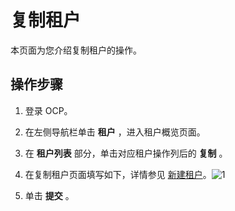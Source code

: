 # 复制租户 


本页面为您介绍复制租户的操作。

操作步骤 
-------------------------

1. 登录 OCP。

   

2. 在左侧导航栏单击 **租户** ，进入租户概览页面。

   

3. 在 **租户列表** 部分，单击对应租户操作列后的 **复制** 。

   

4. 在复制租户页面填写如下，详情参见 [新建租户](/zh-CN/3.ob-cloud-platform/5.manage-tenants/2.basic-tenant-operations/1.userguide-create-a-tenant.md)。![1](https://help-static-aliyun-doc.aliyuncs.com/assets/img/zh-CN/8639960261/p271620.png)

   

5. 单击 **提交** 。

   



